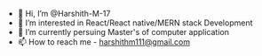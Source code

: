 - 👋 Hi, I’m @Harshith-M-17
- 👀 I’m interested in React/React native/MERN stack Development 
- 🌱 I’m currently persuing Master's of computer application
- 📫 How to reach me - harshithm111@gmail.com


<!---
Harshith-M-17/Harshith-M-17 is a ✨ special ✨ repository because its `README.md` (this file) appears on your GitHub profile.
You can click the Preview link to take a look at your changes.
--->
